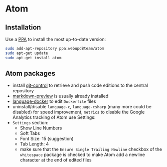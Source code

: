 # Atom
## Installation
Use a [PPA](http://www.webupd8.org/2014/06/atom-text-editor-available-for-linux.html) to install the most up-to-date version:

```bash
sudo add-apt-repository ppa:webupd8team/atom
sudo apt-get update
sudo apt-get install atom
```

## Atom packages
* install [git-control](https://atom.io/packages/git-control) to retrieve and push code editions to the central repository
* [markdown-preview](https://atom.io/packages/markdown-preview) is usually already installed
* [language-docker](https://atom.io/packages/language-docker) to edit `Dockerfile` files
* uninstall/disable `language-c`, `language-csharp` (many more could be disabled) for speed improvement, `metrics` to disable the Google Analytics tracking of Atom use Settings:
* `Settings` section:
  * Show Line Numbers
  * Soft Tabs
  * Font Size: 15 (suggestion)
  * Tab Length: 4
  * make sure that the `Ensure Single Trailing Newline` checkbox of the `whitespace` package is checked to make Atom add a newline character at the end of edited files
